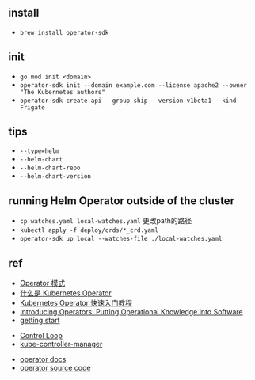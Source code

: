 ## install
+ `brew install operator-sdk`


## init

+ `go mod init <domain>`
+ `operator-sdk init --domain example.com --license apache2 --owner "The Kubernetes authors"`
+ `operator-sdk create api --group ship --version v1beta1 --kind Frigate`




## tips
+ `--type=helm`
+ `--helm-chart`
+ `--helm-chart-repo`
+ `--helm-chart-version`



## running Helm Operator outside of the cluster

+ `cp watches.yaml local-watches.yaml`  更改path的路径
+ `kubectl apply -f deploy/crds/*_crd.yaml`
+ `operator-sdk up local --watches-file ./local-watches.yaml`

## ref
+ [Operator 模式](https://kubernetes.io/zh/docs/concepts/extend-kubernetes/operator/)
+ [什么是 Kubernetes Operator](https://www.redhat.com/zh/topics/containers/what-is-a-kubernetes-operator)
+ [Kubernetes Operator 快速入门教程](https://www.qikqiak.com/post/k8s-operator-101/)
+ [Introducing Operators: Putting Operational Knowledge into Software](https://coreos.com/blog/introducing-operators.html)
+ [getting start](https://github.com/operator-framework/getting-started#overview)


<!-- details -->
+ [Control Loop](https://kubernetes.io/zh/docs/concepts/architecture/controller/)
+ [kube-controller-manager](https://kubernetes.io/docs/reference/command-line-tools-reference/kube-controller-manager/)

<!-- operator framework -->
+ [operator docs](https://sdk.operatorframework.io/docs/installation/install-operator-sdk/)
+ [operator source code](https://github.com/operator-framework)

